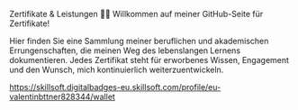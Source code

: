 Zertifikate & Leistungen 📜✨
Willkommen auf meiner GitHub-Seite für Zertifikate!

Hier finden Sie eine Sammlung meiner beruflichen und akademischen Errungenschaften, die meinen Weg des lebenslangen Lernens dokumentieren. Jedes Zertifikat steht für erworbenes Wissen, Engagement und den Wunsch, mich kontinuierlich weiterzuentwickeln. 

https://skillsoft.digitalbadges-eu.skillsoft.com/profile/eu-valentinbttner828344/wallet
